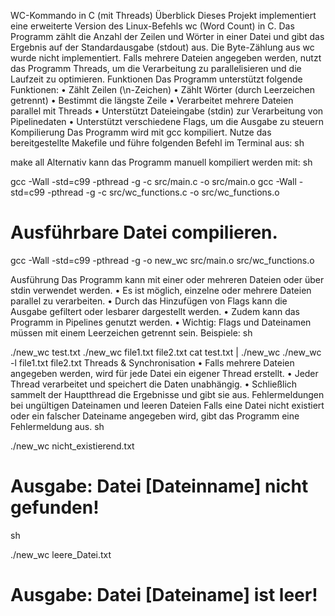 WC-Kommando in C (mit Threads)
Überblick
Dieses Projekt implementiert eine erweiterte Version des Linux-Befehls wc (Word Count) in C. Das Programm zählt die Anzahl der Zeilen und Wörter in einer Datei und gibt das Ergebnis auf der Standardausgabe (stdout) aus. Die Byte-Zählung aus wc wurde nicht implementiert.
Falls mehrere Dateien angegeben werden, nutzt das Programm Threads, um die Verarbeitung zu parallelisieren und die Laufzeit zu optimieren.
Funktionen
Das Programm unterstützt folgende Funktionen:
	•	Zählt Zeilen (\n-Zeichen)
	•	Zählt Wörter (durch Leerzeichen getrennt)
	•	Bestimmt die längste Zeile
	•	Verarbeitet mehrere Dateien parallel mit Threads
	•	Unterstützt Dateieingabe (stdin) zur Verarbeitung von Pipelinedaten
	•	Unterstützt verschiedene Flags, um die Ausgabe zu steuern
Kompilierung
Das Programm wird mit gcc kompiliert. Nutze das bereitgestellte Makefile und führe folgenden Befehl im Terminal aus:
sh

make all
Alternativ kann das Programm manuell kompiliert werden mit:
sh

gcc -Wall -std=c99 -pthread -g -c src/main.c -o src/main.o
gcc -Wall -std=c99 -pthread -g -c src/wc_functions.c -o src/wc_functions.o

# Ausführbare Datei compilieren.
gcc -Wall -std=c99 -pthread -g -o new_wc src/main.o src/wc_functions.o

Ausführung
Das Programm kann mit einer oder mehreren Dateien oder über stdin verwendet werden.
	•	Es ist möglich, einzelne oder mehrere Dateien parallel zu verarbeiten.
	•	Durch das Hinzufügen von Flags kann die Ausgabe gefiltert oder lesbarer dargestellt werden.
	•	Zudem kann das Programm in Pipelines genutzt werden.
	•	Wichtig: Flags und Dateinamen müssen mit einem Leerzeichen getrennt sein.
Beispiele:
sh

./new_wc test.txt
./new_wc file1.txt file2.txt
cat test.txt | ./new_wc
./new_wc -l file1.txt file2.txt
Threads & Synchronisation
	•	Falls mehrere Dateien angegeben werden, wird für jede Datei ein eigener Thread erstellt.
	•	Jeder Thread verarbeitet und speichert die Daten unabhängig.
	•	Schließlich sammelt der Hauptthread die Ergebnisse und gibt sie aus.
Fehlermeldungen bei ungültigen Dateinamen und leeren Dateien
Falls eine Datei nicht existiert oder ein falscher Dateiname angegeben wird, gibt das Programm eine Fehlermeldung aus.
sh

./new_wc nicht_existierend.txt
# Ausgabe: Datei [Dateinname] nicht gefunden!
sh

./new_wc leere_Datei.txt
# Ausgabe: Datei [Dateiname] ist leer!
